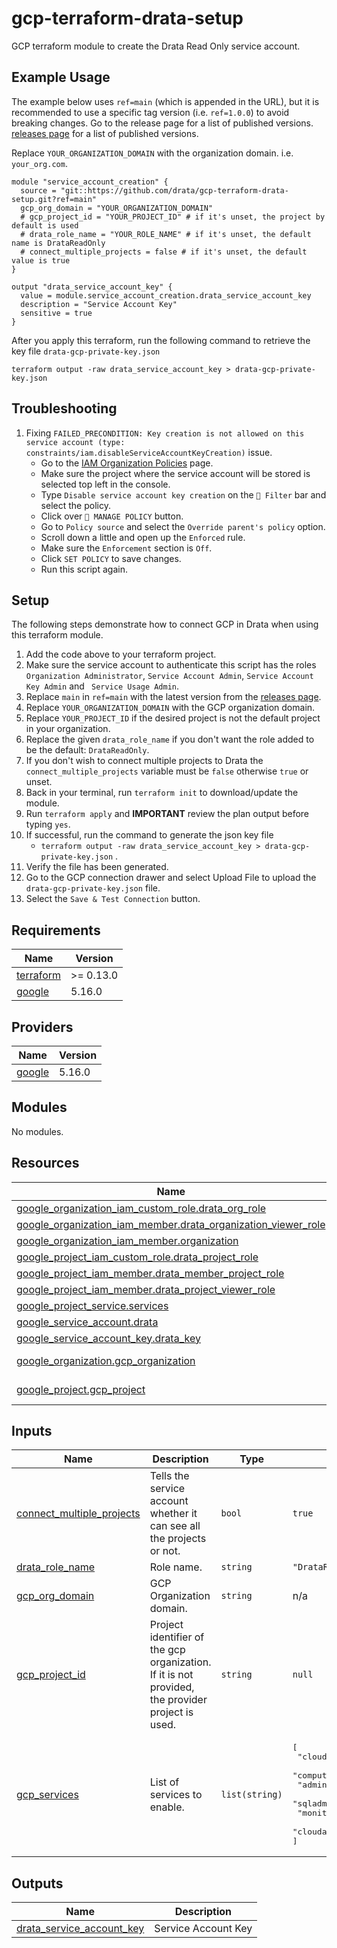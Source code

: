 # gcp-terraform-drata-setup

GCP terraform module to create the Drata Read Only service account.

## Example Usage

The example below uses `ref=main` (which is appended in the URL),  but it is recommended to use a specific tag version (i.e. `ref=1.0.0`) to avoid breaking changes. Go to the release page for a list of published versions. [releases page](https://github.com/drata/gcp-terraform-drata-setup/releases) for a list of published versions.

Replace `YOUR_ORGANIZATION_DOMAIN` with the organization domain. i.e. `your_org.com`.
```
module "service_account_creation" {
  source = "git::https://github.com/drata/gcp-terraform-drata-setup.git?ref=main"
  gcp_org_domain = "YOUR_ORGANIZATION_DOMAIN"
  # gcp_project_id = "YOUR_PROJECT_ID" # if it's unset, the project by default is used
  # drata_role_name = "YOUR_ROLE_NAME" # if it's unset, the default name is DrataReadOnly
  # connect_multiple_projects = false # if it's unset, the default value is true
}

output "drata_service_account_key" {
  value = module.service_account_creation.drata_service_account_key
  description = "Service Account Key"
  sensitive = true
}
```

After you apply this terraform, run the following command to retrieve the key file `drata-gcp-private-key.json`
```
terraform output -raw drata_service_account_key > drata-gcp-private-key.json
```

## Troubleshooting

1. Fixing `FAILED_PRECONDITION: Key creation is not allowed on this service account (type: constraints/iam.disableServiceAccountKeyCreation)` issue.
   * Go to the [IAM Organization Policies](https://console.cloud.google.com/iam-admin/orgpolicies) page.
   * Make sure the project where the service account will be stored is selected top left in the console.
   * Type `Disable service account key creation` on the `🔽 Filter` bar and select the policy.
   * Click over `📝 MANAGE POLICY` button.
   * Go to `Policy source` and select the `Override parent's policy` option.
   * Scroll down a little and open up the `Enforced` rule.
   * Make sure the `Enforcement` section is `Off`.
   * Click `SET POLICY` to save changes.
   * Run this script again.

## Setup

The following steps demonstrate how to connect GCP in Drata when using this terraform module.

1. Add the code above to your terraform project.
2. Make sure the service account to authenticate this script has the roles `Organization Administrator`, `Service Account Admin`, `Service Account Key Admin` and ` Service Usage Admin`.
3. Replace `main` in `ref=main` with the latest version from the [releases page](https://github.com/drata/gcp-terraform-drata-setup/releases).
4. Replace `YOUR_ORGANIZATION_DOMAIN` with the GCP organization domain.
5. Replace `YOUR_PROJECT_ID` if the desired project is not the default project in your organization.
6. Replace the given `drata_role_name` if you don't want the role added to be the default: `DrataReadOnly`.
7. If you don't wish to connect multiple projects to Drata the `connect_multiple_projects` variable must be `false` otherwise `true` or unset.
8. Back in your terminal, run `terraform init` to download/update the module.
9. Run `terraform apply` and **IMPORTANT** review the plan output before typing `yes`.
10. If successful, run the command to generate the json key file 
     - `terraform output -raw drata_service_account_key > drata-gcp-private-key.json` .
11. Verify the file has been generated.
12. Go to the GCP connection drawer and select Upload File to upload the `drata-gcp-private-key.json` file.
13. Select the `Save & Test Connection` button.

<!-- BEGIN_TF_DOCS -->
## Requirements

| Name | Version |
|------|---------|
| <a name="requirement_terraform"></a> [terraform](#requirement\_terraform) | >= 0.13.0 |
| <a name="requirement_google"></a> [google](#requirement\_google) | 5.16.0 |

## Providers

| Name | Version |
|------|---------|
| <a name="provider_google"></a> [google](#provider\_google) | 5.16.0 |

## Modules

No modules.

## Resources

| Name | Type |
|------|------|
| [google_organization_iam_custom_role.drata_org_role](https://registry.terraform.io/providers/hashicorp/google/5.16.0/docs/resources/organization_iam_custom_role) | resource |
| [google_organization_iam_member.drata_organization_viewer_role](https://registry.terraform.io/providers/hashicorp/google/5.16.0/docs/resources/organization_iam_member) | resource |
| [google_organization_iam_member.organization](https://registry.terraform.io/providers/hashicorp/google/5.16.0/docs/resources/organization_iam_member) | resource |
| [google_project_iam_custom_role.drata_project_role](https://registry.terraform.io/providers/hashicorp/google/5.16.0/docs/resources/project_iam_custom_role) | resource |
| [google_project_iam_member.drata_member_project_role](https://registry.terraform.io/providers/hashicorp/google/5.16.0/docs/resources/project_iam_member) | resource |
| [google_project_iam_member.drata_project_viewer_role](https://registry.terraform.io/providers/hashicorp/google/5.16.0/docs/resources/project_iam_member) | resource |
| [google_project_service.services](https://registry.terraform.io/providers/hashicorp/google/5.16.0/docs/resources/project_service) | resource |
| [google_service_account.drata](https://registry.terraform.io/providers/hashicorp/google/5.16.0/docs/resources/service_account) | resource |
| [google_service_account_key.drata_key](https://registry.terraform.io/providers/hashicorp/google/5.16.0/docs/resources/service_account_key) | resource |
| [google_organization.gcp_organization](https://registry.terraform.io/providers/hashicorp/google/5.16.0/docs/data-sources/organization) | data source |
| [google_project.gcp_project](https://registry.terraform.io/providers/hashicorp/google/5.16.0/docs/data-sources/project) | data source |

## Inputs

| Name | Description | Type | Default | Required |
|------|-------------|------|---------|:--------:|
| <a name="input_connect_multiple_projects"></a> [connect\_multiple\_projects](#input\_connect\_multiple\_projects) | Tells the service account whether it can see all the projects or not. | `bool` | `true` | no |
| <a name="input_drata_role_name"></a> [drata\_role\_name](#input\_drata\_role\_name) | Role name. | `string` | `"DrataReadOnly"` | no |
| <a name="input_gcp_org_domain"></a> [gcp\_org\_domain](#input\_gcp\_org\_domain) | GCP Organization domain. | `string` | n/a | yes |
| <a name="input_gcp_project_id"></a> [gcp\_project\_id](#input\_gcp\_project\_id) | Project identifier of the gcp organization. If it is not provided, the provider project is used. | `string` | `null` | no |
| <a name="input_gcp_services"></a> [gcp\_services](#input\_gcp\_services) | List of services to enable. | `list(string)` | <pre>[<br>  "cloudresourcemanager.googleapis.com",<br>  "compute.googleapis.com",<br>  "admin.googleapis.com",<br>  "sqladmin.googleapis.com",<br>  "monitoring.googleapis.com",<br>  "cloudasset.googleapis.com"<br>]</pre> | no |

## Outputs

| Name | Description |
|------|-------------|
| <a name="output_drata_service_account_key"></a> [drata\_service\_account\_key](#output\_drata\_service\_account\_key) | Service Account Key |
<!-- END_TF_DOCS -->
